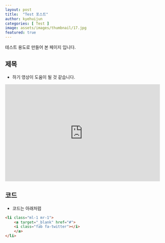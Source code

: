 ```yaml
---
layout: post
title:  "Test 포스트"
author: kyehuijun
categories: [ Test ]
image: assets/images/thumbnail/17.jpg
featured: true
---
```

테스트 용도로 만들어 본 페이지 입니다.


## 제목
- 하기 영상이 도움이 될 것 같습니다.


<p><iframe style="width:100%;" height="315" src="https://www.youtube.com/embed/S3FVcdZcZnA?si=dJGDxn_ztmE6Ihwg" frameborder="0" allowfullscreen></iframe></p>

## 코드
- 코드는 아래처럼

```html
<li class="ml-1 mr-1">
    <a target="_blank" href="#">
    <i class="fab fa-twitter"></i>
    </a>
</li>
```
